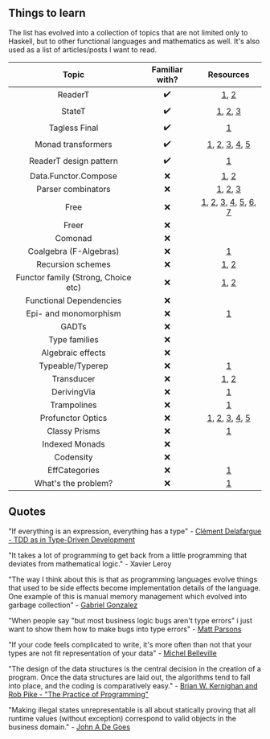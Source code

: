 ## Things to learn

The list has evolved into a collection of topics that are not limited only to Haskell, but to other functional languages and mathematics as well. It's also used as a list of articles/posts I want to read.

| Topic | Familiar with? | Resources |
|:-----:|:-----:| :-----:|
| ReaderT | :heavy_check_mark: | [1](http://haskellbook.com/), [2](https://blog.ssanj.net/posts/2014-09-23-A-Simple-Reader-Monad-Example.html) |
| StateT | :heavy_check_mark: | [1](http://haskellbook.com/), [2](https://egghead.io/courses/state-monad-in-javascript), [3](https://blog.bitsrc.io/stateful-monads-in-javascript-part-1-f772ac26195c) |
| Tagless Final | :heavy_check_mark: | [1](https://serokell.io/blog/2018/12/07/tagless-final) |
| Monad transformers | :heavy_check_mark: | [1](http://haskellbook.com/), [2](https://mmhaskell.com/blog/2017/3/6/making-sense-of-multiple-monads), [3](https://robots.thoughtbot.com/refactoring-to-a-monad-transformer-stack), [4](https://www.youtube.com/watch?v=NpwP01Z0pWQ), [5](https://www.youtube.com/watch?v=GZPup5Iuaqw) |
| ReaderT design pattern | :heavy_check_mark: | [1](https://www.fpcomplete.com/blog/2017/06/readert-design-pattern) |
| Data.Functor.Compose | :x: | [1](https://hackage.haskell.org/package/transformers-0.3.0.0/docs/Data-Functor-Compose.html), [2](https://medium.com/@fintan.halpenny/compose-tetris-196b70035aff) |
| Parser combinators | :x: | [1](http://haskellbook.com/), [2](https://gist.github.com/yelouafi/556e5159e869952335e01f6b473c4ec1), [3](https://hackernoon.com/arcsecond-parsing-in-javascript-made-easy-af1894bdcec9) |
| Free | :x: | [1](http://www.parsonsmatt.org/2017/09/22/what_does_free_buy_us.html), [2](https://www.youtube.com/watch?v=rP_JoHKFNJo), [3](http://www.haskellforall.com/2012/06/you-could-have-invented-free-monads.html), [4](http://www.haskellforall.com/2012/07/purify-code-using-free-monads.html), [5](http://degoes.net/articles/modern-fp), [6](http://degoes.net/articles/modern-fp-part-2), [7](https://softwaremill.com/free-monads/) |
| Freer | :x: | |
| Comonad | :x: | |
| Coalgebra (F-Algebras) | :x: | [1](https://stackoverflow.com/a/16022059/4709004) |
| Recursion schemes | :x: | [1](https://github.com/passy/awesome-recursion-schemes), [2](https://blog.sumtypeofway.com/an-introduction-to-recursion-schemes/) |
| Functor family (Strong, Choice etc) | :x: | [1](http://lambdajam.yowconference.com.au/slides/yowlambdajam2017/Wilson-ExtendedFunctoFamily.pdf), [2](https://www.youtube.com/watch?v=IJ_bVVsQhvc) |
| Functional Dependencies | :x: | |
| Epi- and monomorphism | :x: | [1](https://www.johndcook.com/blog/2018/08/25/epi-and-mono/)
| GADTs | :x: | |
| Type families | :x: | |
| Algebraic effects | :x: | |
| Typeable/Typerep | :x: | [1](https://sras.me/haskell/what-the-heck-is-typeable.html) |
| Transducer | :x: | [1](https://medium.com/@MimiLiou77/intuitive-transducer-in-javascript-f358d3fe53d), [2](https://medium.com/javascript-scene/transducers-efficient-data-processing-pipelines-in-javascript-7985330fe73d) |
| DerivingVia | :x: | [1](https://www.tweag.io/posts/2018-10-04-capability.html)
| Trampolines | :x: | [1](https://adamschoenemann.dk/posts/2019-02-12-trampolines.html) |
| Profunctor Optics | :x: | [1](https://lens-by-example.chrispenner.ca/articles/traversals/writing-traversals), [2](https://lens-by-example.chrispenner.ca/articles/prisms/overview), [3](https://jappieklooster.nl/lens-into-wrapped-newtypes.html), [4](https://github.com/hablapps/DontFearTheProfunctorOptics), [5](https://medium.com/@gcanti/introduction-to-optics-lenses-and-prisms-3230e73bfcfe) |
| Classy Prisms | :x: | [1](https://www.parsonsmatt.org/2018/11/03/trouble_with_typed_errors.html) |
| Indexed Monads | :x: | |
| Codensity | :x: | |
| EffCategories | :x: | [1](https://coot.me/posts/categories-with-monadic-effects.html) |
| What's the problem? | :x: | [1](https://www.reddit.com/r/math/comments/ap25mr/a_monad_is_a_monoid_in_the_category_of/)

## Quotes

"If everything is an expression, everything has a type" - [Clément Delafargue - TDD as in Type-Driven Development](https://www.youtube.com/watch?v=H8JXQPCvTw8&t=11m50s)

"It takes a lot of programming to get back from a little programming that deviates from mathematical logic." - Xavier Leroy

"The way I think about this is that as programming languages evolve things that used to be side effects become implementation details of the language.  One example of this is manual memory management which evolved into garbage collection" - [Gabriel Gonzalez](https://twitter.com/GabrielG439/status/1028418658287190017)

"When people say "but most business logic bugs aren't type errors" i just want to show them how to make bugs into type errors" - [Matt Parsons](https://twitter.com/mattoflambda/status/1008735243581288449)

"If your code feels complicated to write, it's more often than not that your types are not fit representation of your data" - [Michel Belleville](https://elmlang.slack.com/archives/C0CJ671HU/p1541581801316400)

"The design of the data structures is the central decision in the creation of a program. Once the data structures are laid out, the algorithms tend to fall into place, and the coding is comparatively easy." - [Brian W. Kernighan and Rob Pike  - "The Practice of Programming"](http://ptgmedia.pearsoncmg.com/images/9780201615869/samplepages/020161586X.pdf)

"Making illegal states unrepresentable is all about statically proving that all runtime values (without exception) correspond to valid objects in the business domain." - [John A De Goes](https://twitter.com/jdegoes/status/1089949149628375040)
